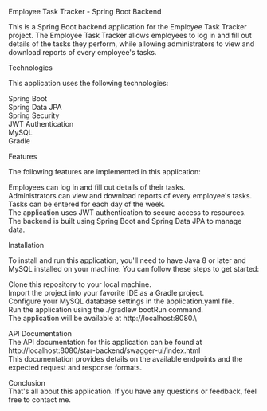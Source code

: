 Employee Task Tracker - Spring Boot Backend

This is a Spring Boot backend application for the Employee Task Tracker project. The Employee Task Tracker allows employees to log in and fill out details of the tasks they perform, while allowing administrators to view and download reports of every employee's tasks.

Technologies

This application uses the following technologies:

Spring Boot\
Spring Data JPA\
Spring Security\
JWT Authentication\
MySQL\
Gradle

Features

The following features are implemented in this application:

Employees can log in and fill out details of their tasks.\
Administrators can view and download reports of every employee's tasks.\
Tasks can be entered for each day of the week.\
The application uses JWT authentication to secure access to resources.\
The backend is built using Spring Boot and Spring Data JPA to manage data.

Installation

To install and run this application, you'll need to have Java 8 or later and MySQL installed on your machine. You can follow these steps to get started:

Clone this repository to your local machine.\
Import the project into your favorite IDE as a Gradle project.\
Configure your MySQL database settings in the application.yaml file.\
Run the application using the ./gradlew bootRun command.\
The application will be available at http://localhost:8080.\

API Documentation\
The API documentation for this application can be found at http://localhost:8080/star-backend/swagger-ui/index.html \
This documentation provides details on the available endpoints and the expected request and response formats.

Conclusion\
That's all about this application. If you have any questions or feedback, feel free to contact me.